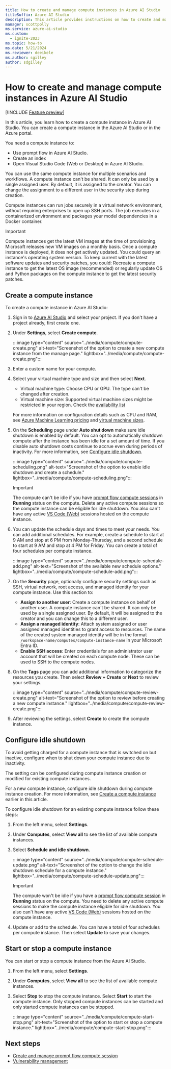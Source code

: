 ```yaml
---
title: How to create and manage compute instances in Azure AI Studio
titleSuffix: Azure AI Studio
description: This article provides instructions on how to create and manage compute instances in Azure AI Studio.
manager: scottpolly
ms.service: azure-ai-studio
ms.custom:
  - ignite-2023
ms.topic: how-to
ms.date: 5/21/2024
ms.reviewer: deeikele
ms.author: sgilley
author: sdgilley
---
```


# How to create and manage compute instances in Azure AI Studio

[!INCLUDE [Feature preview](../includes/feature-preview.md)]

In this article, you learn how to create a compute instance in Azure AI Studio. You can create a compute instance in the Azure AI Studio or in the Azure portal. 

You need a compute instance to:
- Use prompt flow in Azure AI Studio. 
- Create an index
- Open Visual Studio Code (Web or Desktop) in Azure AI Studio.

You can use the same compute instance for multiple scenarios and workflows. A compute instance can't be shared. It can only be used by a single assigned user. By default, it is assigned to the creator. You can change the assignment to a different user in the security step during creation.

Compute instances can run jobs securely in a virtual network environment, without requiring enterprises to open up SSH ports. The job executes in a containerized environment and packages your model dependencies in a Docker container.

> [!IMPORTANT]
> Compute instances get the latest VM images at the time of provisioning. Microsoft releases new VM images on a monthly basis. Once a compute instance is deployed, it does not get actively updated. You could query an instance's operating system version. 
> To keep current with the latest software updates and security patches, you could: Recreate a compute instance to get the latest OS image (recommended) or regularly update OS and Python packages on the compute instance to get the latest security patches.

## Create a compute instance

To create a compute instance in Azure AI Studio:

1. Sign in to [Azure AI Studio](https://ai.azure.com) and select your project. If you don't have a project already, first create one.
1. Under **Settings**, select **Create compute**.

    :::image type="content" source="../media/compute/compute-create.png" alt-text="Screenshot of the option to create a new compute instance from the manage page." lightbox="../media/compute/compute-create.png":::

1. Enter a custom name for your compute.

1. Select your virtual machine type and size and then select **Next**. 

    - Virtual machine type: Choose CPU or GPU. The type can't be changed after creation.
    - Virtual machine size: Supported virtual machine sizes might be restricted in your region. Check the [availability list](https://azure.microsoft.com/global-infrastructure/services/?products=virtual-machines)
    
    For more information on configuration details such as CPU and RAM, see [Azure Machine Learning pricing](https://azure.microsoft.com/pricing/details/machine-learning/) and [virtual machine sizes](/azure/virtual-machines/sizes).

1. On the **Scheduling** page under **Auto shut down** make sure idle shutdown is enabled by default. You can opt to automatically shutdown compute after the instance has been idle for a set amount of time. If you disable auto shutdown costs continue to accrue even during periods of inactivity. For more information, see [Configure idle shutdown](#configure-idle-shutdown).

    :::image type="content" source="../media/compute/compute-scheduling.png" alt-text="Screenshot of the option to enable idle shutdown and create a schedule." lightbox="../media/compute/compute-scheduling.png":::

    > [!IMPORTANT]
    > The compute can't be idle if you have [prompt flow compute sessions](./create-manage-compute-session.md) in **Running** status on the compute. Delete any active compute sessions so the compute instance can be eligible for idle shutdown. You also can't have any active [VS Code (Web)](./develop/vscode.md) sessions hosted on the compute instance.

1. You can update the schedule days and times to meet your needs. You can add additional schedules. For example, create a schedule to start at 9 AM and stop at 6 PM from Monday-Thursday, and a second schedule to start at 9 AM and stop at 4 PM for Friday. You can create a total of four schedules per compute instance.

    :::image type="content" source="../media/compute/compute-schedule-add.png" alt-text="Screenshot of the available new schedule options." lightbox="../media/compute/compute-schedule-add.png":::

1. On the **Security** page, optionally configure security settings such as SSH, virtual network, root access, and managed identity for your compute instance. Use this section to:
    - **Assign to another user**: Create a compute instance on behalf of another user. A compute instance can't be shared. It can only be used by a single assigned user. By default, it will be assigned to the creator and you can change this to a different user.
    - **Assign a managed identity**: Attach system assigned or user assigned managed identities to grant access to resources. The name of the created system managed identity will be in the format `/workspace-name/computes/compute-instance-name` in your Microsoft Entra ID.
    - **Enable SSH access**: Enter credentials for an administrator user account that will be created on each compute node. These can be used to SSH to the compute nodes.

1. On the **Tags** page you can add additional information to categorize the resources you create. Then select **Review + Create** or **Next** to review your settings.

    :::image type="content" source="../media/compute/compute-review-create.png" alt-text="Screenshot of the option to review before creating a new compute instance." lightbox="../media/compute/compute-review-create.png":::

1. After reviewing the settings, select **Create** to create the compute instance.

## Configure idle shutdown

To avoid getting charged for a compute instance that is switched on but inactive, configure when to shut down your compute instance due to inactivity.

The setting can be configured during compute instance creation or modified for existing compute instances.

For a new compute instance, configure idle shutdown during compute instance creation. For more information, see [Create a compute instance](#create-a-compute-instance) earlier in this article.

To configure idle shutdown for an existing compute instance follow these steps:

1. From the left menu, select **Settings**.
1. Under **Computes**, select **View all** to see the list of available compute instances.
1. Select **Schedule and idle shutdown**.

    :::image type="content" source="../media/compute/compute-schedule-update.png" alt-text="Screenshot of the option to change the idle shutdown schedule for a compute instance." lightbox="../media/compute/compute-schedule-update.png":::

    > [!IMPORTANT]
    > The compute won't be idle if you have a [prompt flow compute session](./create-manage-compute-session.md) in **Running** status on the compute. You need to delete any active compute sessions to make the compute instance eligible for idle shutdown. You also can't have any active [VS Code (Web)](./develop/vscode.md) sessions hosted on the compute instance.

1. Update or add to the schedule. You can have a total of four schedules per compute instance. Then select **Update** to save your changes.

## Start or stop a compute instance

You can start or stop a compute instance from the Azure AI Studio.

1. From the left menu, select **Settings**.
1. Under **Computes**, select **View all** to see the list of available compute instances.
1. Select **Stop** to stop the compute instance. Select **Start** to start the compute instance. Only stopped compute instances can be started and only started compute instances can be stopped.

    :::image type="content" source="../media/compute/compute-start-stop.png" alt-text="Screenshot of the option to start or stop a compute instance." lightbox="../media/compute/compute-start-stop.png":::

## Next steps

- [Create and manage prompt flow compute session](./create-manage-compute-session.md)
- [Vulnerability management](../concepts/vulnerability-management.md)
